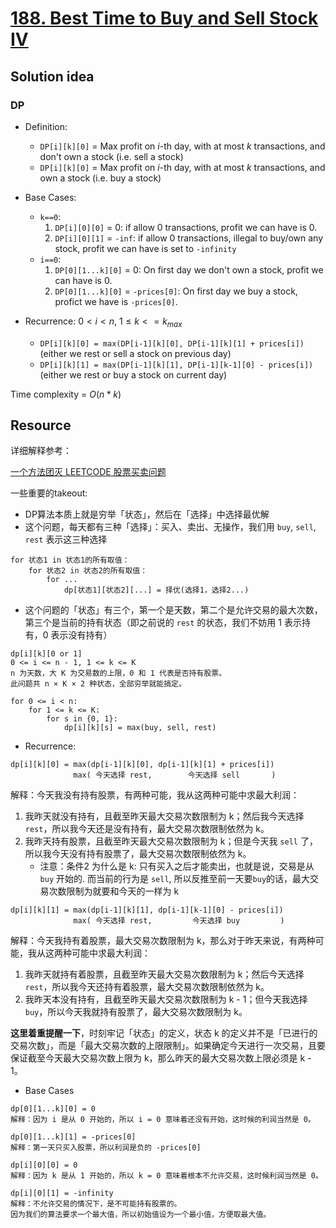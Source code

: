 # [188. Best Time to Buy and Sell Stock IV](https://leetcode.com/problems/best-time-to-buy-and-sell-stock-iv/)

## Solution idea

### DP

* Definition:
    * `DP[i][k][0]` = Max profit on $i$-th day, with at most $k$ transactions, and don't own a stock (i.e. sell a stock)
    * `DP[i][k][0]` = Max profit on $i$-th day, with at most $k$ transactions, and own a stock (i.e. buy a stock)

* Base Cases:
    * `k==0`: 
        1. `DP[i][0][0]` = 0: if allow 0 transactions, profit we can have is 0.
        2. `DP[i][0][1]` = `-inf`: if allow 0 transactions, illegal to buy/own any stock, profit we can have is set to `-infinity`
    * `i==0`:
        1. `DP[0][1...k][0]` = 0: On first day we don't own a stock, profit we can have is 0.
        2. `DP[0][1...k][0]` = `-prices[0]`: On first day we buy a stock, profict we have is `-prices[0]`.

* Recurrence: $0 < i < n$, $1 \leq k <= k_{max}$
    * `DP[i][k][0] = max(DP[i-1][k][0], DP[i-1][k][1] + prices[i])` (either we rest or sell a stock on previous day)
    * `DP[i][k][1] = max(DP[i-1][k][1], DP[i-1][k-1][0] - prices[i])` (either we rest or buy a stock on current day)

Time complexity = $O(n*k)$

## Resource

详细解释参考：

[一个方法团灭 LEETCODE 股票买卖问题](https://labuladong.github.io/algo/3/28/96/)

一些重要的takeout:
* DP算法本质上就是穷举「状态」，然后在「选择」中选择最优解
* 这个问题，每天都有三种「选择」：买入、卖出、无操作，我们用 `buy`, `sell`, `rest` 表示这三种选择
```
for 状态1 in 状态1的所有取值：
    for 状态2 in 状态2的所有取值：
        for ...
            dp[状态1][状态2][...] = 择优(选择1，选择2...)
```
* 这个问题的「状态」有三个，第一个是天数，第二个是允许交易的最大次数，第三个是当前的持有状态（即之前说的 `rest` 的状态，我们不妨用 1 表示持有，0 表示没有持有）
```
dp[i][k][0 or 1]
0 <= i <= n - 1, 1 <= k <= K
n 为天数，大 K 为交易数的上限，0 和 1 代表是否持有股票。
此问题共 n × K × 2 种状态，全部穷举就能搞定。

for 0 <= i < n:
    for 1 <= k <= K:
        for s in {0, 1}:
            dp[i][k][s] = max(buy, sell, rest)
```

* Recurrence:
```
dp[i][k][0] = max(dp[i-1][k][0], dp[i-1][k][1] + prices[i])
              max( 今天选择 rest,        今天选择 sell       )
```
解释：今天我没有持有股票，有两种可能，我从这两种可能中求最大利润：
1. 我昨天就没有持有，且截至昨天最大交易次数限制为 k；然后我今天选择 `rest`，所以我今天还是没有持有，最大交易次数限制依然为 k。
2. 我昨天持有股票，且截至昨天最大交易次数限制为 k；但是今天我 `sell` 了，所以我今天没有持有股票了，最大交易次数限制依然为 k。
    * 注意：条件2 为什么是 k: 只有买入之后才能卖出，也就是说，交易是从 `buy` 开始的. 而当前的行为是 `sell`, 所以反推至前一天要`buy`的话，最大交易次数限制为就要和今天的一样为 k

```
dp[i][k][1] = max(dp[i-1][k][1], dp[i-1][k-1][0] - prices[i])
              max( 今天选择 rest,         今天选择 buy         )
```
解释：今天我持有着股票，最大交易次数限制为 k，那么对于昨天来说，有两种可能，我从这两种可能中求最大利润：
1. 我昨天就持有着股票，且截至昨天最大交易次数限制为 k；然后今天选择 `rest`，所以我今天还持有着股票，最大交易次数限制依然为 k。
2. 我昨天本没有持有，且截至昨天最大交易次数限制为 k - 1；但今天我选择 `buy`，所以今天我就持有股票了，最大交易次数限制为 k。

**这里着重提醒一下**，时刻牢记「状态」的定义，状态 k 的定义并不是「已进行的交易次数」，而是「最大交易次数的上限限制」。如果确定今天进行一次交易，且要保证截至今天最大交易次数上限为 k，那么昨天的最大交易次数上限必须是 k - 1。

* Base Cases
```
dp[0][1...k][0] = 0
解释：因为 i 是从 0 开始的，所以 i = 0 意味着还没有开始，这时候的利润当然是 0。

dp[0][1...k][1] = -prices[0]
解释：第一天只买入股票，所以利润是负的 -prices[0]

dp[i][0][0] = 0
解释：因为 k 是从 1 开始的，所以 k = 0 意味着根本不允许交易，这时候利润当然是 0。

dp[i][0][1] = -infinity
解释：不允许交易的情况下，是不可能持有股票的。
因为我们的算法要求一个最大值，所以初始值设为一个最小值，方便取最大值。
```
